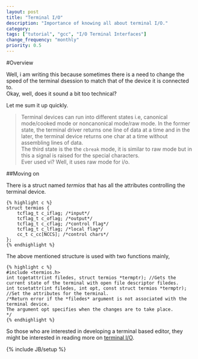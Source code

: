 ```yaml
---
layout: post
title: "Terminal I/O"
description: "Importance of knowing all about terminal I/O."
category: 
tags: ["tutorial", "gcc", "I/O Terminal Interfaces"]
change_frequency: "monthly"
priority: 0.5
---
```


#Overview  

Well, i am writing this because sometimes there is a need to change the speed of the terminal dsession to match that of the device it is connected to.  
Okay, well, does it sound a bit too technical?  

Let me sum it up quickly.

>Terminal devices can run into different states i.e, canonical mode/cooked mode or noncanonical mode/raw mode. In the former state, the terminal driver returns one line of data at a time and in the later, the terminal device returns one char at a time without assembling lines of data.  
>The third state is the the <code>cbreak</code> mode, it is similar to raw mode but in this a signal is raised for the special characters.  
>Ever used vi? Well, it uses raw mode for i/o.

##Moving on

There is a struct named *termios* that has all the attributes controlling the terminal device.   

	{% highlight c %}
	struct termios {
		tcflag_t c_iflag; /*input*/
		tcflag_t c_oflag; /*output*/
		tcflag_t c_cflag; /*control flag*/
		tcflag_t c_lflag; /*local flag*/
		cc_t c_cc[NCCS]; /*control chars*/
	};
	{% endhighlight %}

The above mentioned structure is used with two functions mainly,

	{% highlight c %}
	#include <termios.h>
	int tcgetattr(int filedes, struct termios *termptr); //Gets the current state of the terminal with open file descriptor filedes.
	int tcsetattr(int filedes, int opt, const struct termios *termptr); //Set the attributes for the terminal.
	/*Return error if the *filedes* argument is not associated with the terminal device. 
	The argument opt specifies when the changes are to take place.
	*/
	{% endhighlight %}

So those who are interested in developing a terminal based editor, they might be interested in reading more on [terminal I/O](http://www.lafn.org/~dave/linux/terminalIO.html).

{% include JB/setup %}
